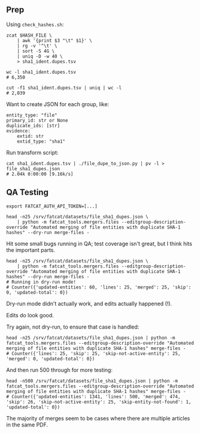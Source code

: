 

## Prep

Using `check_hashes.sh`:

    zcat $HASH_FILE \
        | awk '{print $3 "\t" $1}' \
        | rg -v '^\t' \
        | sort -S 4G \
        | uniq -D -w 40 \
        > sha1_ident.dupes.tsv

    wc -l sha1_ident.dupes.tsv 
    # 6,350

    cut -f1 sha1_ident.dupes.tsv | uniq | wc -l
    # 2,039

Want to create JSON for each group, like:

    entity_type: "file"
    primary_id: str or None
    duplicate_ids: [str]
    evidence:
        extid: str
        extid_type: "sha1"

Run transform script:

    cat sha1_ident.dupes.tsv | ./file_dupe_to_json.py | pv -l > file_sha1_dupes.json
    # 2.04k 0:00:00 [9.16k/s]


## QA Testing

    export FATCAT_AUTH_API_TOKEN=[...]

    head -n25 /srv/fatcat/datasets/file_sha1_dupes.json \
        | python -m fatcat_tools.mergers.files --editgroup-description-override "Automated merging of file entities with duplicate SHA-1 hashes" --dry-run merge-files -

Hit some small bugs running in QA; test coverage isn't great, but I think hits
the important parts.

    head -n25 /srv/fatcat/datasets/file_sha1_dupes.json \
        | python -m fatcat_tools.mergers.files --editgroup-description-override "Automated merging of file entities with duplicate SHA-1 hashes" --dry-run merge-files -
    # Running in dry-run mode!
    # Counter({'updated-entities': 60, 'lines': 25, 'merged': 25, 'skip': 0, 'updated-total': 0})

Dry-run mode didn't actually work, and edits actually happened (!).

Edits do look good.

Try again, not dry-run, to ensure that case is handled:

    head -n25 /srv/fatcat/datasets/file_sha1_dupes.json | python -m fatcat_tools.mergers.files --editgroup-description-override "Automated merging of file entities with duplicate SHA-1 hashes" merge-files -
    # Counter({'lines': 25, 'skip': 25, 'skip-not-active-entity': 25, 'merged': 0, 'updated-total': 0})

And then run 500 through for more testing:

    head -n500 /srv/fatcat/datasets/file_sha1_dupes.json | python -m fatcat_tools.mergers.files --editgroup-description-override "Automated merging of file entities with duplicate SHA-1 hashes" merge-files -
    # Counter({'updated-entities': 1341, 'lines': 500, 'merged': 474, 'skip': 26, 'skip-not-active-entity': 25, 'skip-entity-not-found': 1, 'updated-total': 0})

The majority of merges seem to be cases where there are multiple articles in the same PDF.
